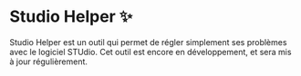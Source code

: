 # Studio Helper ✨

Studio Helper est un outil qui permet de régler simplement ses problèmes avec le logiciel STUdio.
Cet outil est encore en développement, et sera mis à jour régulièrement.